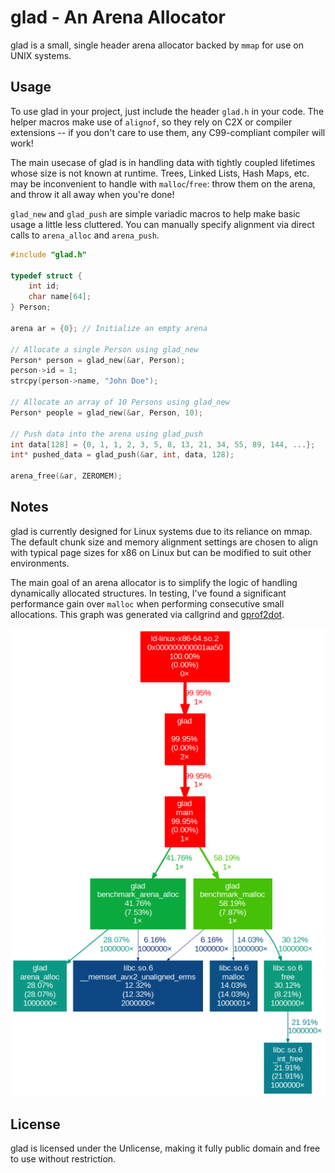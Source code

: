 # glad - An Arena Allocator

glad is a small, single header arena allocator backed by `mmap` for use on UNIX systems.

## Usage
To use glad in your project, just include the header `glad.h` in your code. The helper macros make use of `alignof`, so they rely on C2X or compiler extensions -- if you don't care to use them, any C99-compliant compiler will work! 

The main usecase of glad is in handling data with tightly coupled lifetimes whose size is not known at runtime. Trees, Linked Lists, Hash Maps, etc. may be inconvenient to handle with `malloc`/`free`: throw them on the arena, and throw it all away when you're done! 

`glad_new` and `glad_push` are simple variadic macros to help make basic usage a little less cluttered. You can manually specify alignment via direct calls to `arena_alloc` and `arena_push`.


```c
#include "glad.h"

typedef struct {
    int id;
    char name[64];
} Person;

arena ar = {0}; // Initialize an empty arena

// Allocate a single Person using glad_new
Person* person = glad_new(&ar, Person); 
person->id = 1;
strcpy(person->name, "John Doe");

// Allocate an array of 10 Persons using glad_new
Person* people = glad_new(&ar, Person, 10);

// Push data into the arena using glad_push
int data[128] = {0, 1, 1, 2, 3, 5, 8, 13, 21, 34, 55, 89, 144, ...};
int* pushed_data = glad_push(&ar, int, data, 128);

arena_free(&ar, ZEROMEM);
```


## Notes

glad is currently designed for Linux systems due to its reliance on mmap. The default chunk size and memory alignment settings are chosen to align with typical page sizes for x86 on Linux but can be modified to suit other environments.

The main goal of an arena allocator is to simplify the logic of handling dynamically allocated structures. In testing, I've found a significant performance gain over `malloc` when performing consecutive small allocations. This graph was generated via callgrind and [gprof2dot](https://github.com/jrfonseca/gprof2dot).

![Call graph](call_graph.png?raw=true)

## License

glad is licensed under the Unlicense, making it fully public domain and free to use without restriction.
